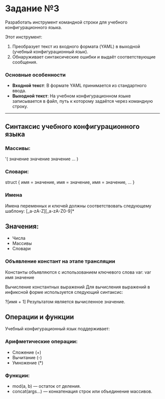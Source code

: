# Задание №3

Разработать инструмент командной строки для учебного конфигурационного языка. 

Этот инструмент:
1. Преобразует текст из входного формата (YAML) в выходной (учебный конфигурационный язык).
2. Обнаруживает синтаксические ошибки и выдаёт соответствующие сообщения.

### Основные особенности

- **Входной текст**: В формате YAML принимается из стандартного ввода.
- **Выходной текст**: На учебном конфигурационном языке записывается в файл, путь к которому задаётся через командную строку.

---

## Синтаксис учебного конфигурационного языка

### Массивы:

'( значение значение значение ... )
### Словари: 

struct {
  имя = значение,
  имя = значение,
  имя = значение,
  ...
}
### Имена
Имена переменных и ключей должны соответствовать следующему шаблону:
[_a-zA-Z][_a-zA-Z0-9]*
## Значения: 

* Числа
* Массивы
* Словари

### Объявление констант на этапе трансляции
Константы объявляются с использованием ключевого слова var:
var имя значение

Вычисление константных выражений
Для вычисления выражений в инфиксной форме используется следующий синтаксис:

?[имя + 1]
Результатом является вычисленное значение.

## Операции и функции
Учебный конфигурационный язык поддерживает:

### Арифметические операции:
* Сложение (+)
* Вычитание (-)
* Умножение (*)

### Функции:
* mod(a, b) — остаток от деления.
* concat(args...) — конкатенация строк или объединение массивов.